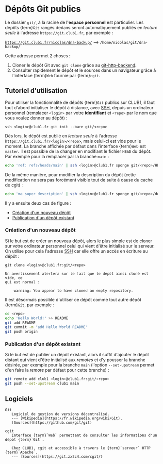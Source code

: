 Dépôts Git publics
==================

Le dossier `git/`, à la racine de l'**espace personnel** est particulier.
Les dépôts {term}`Git` rangés dedans seront automatiquement publiés en _lecture seule_
à l'adresse `https://git.club1.fr`, par exemple :

[`https://git.club1.fr/nicolas/dna-backup/`](https://git.club1.fr/nicolas/dna-backup/)
--> `/home/nicolas/git/dna-backup/`

Cette adresse permet 2 choses :

1. Cloner le dépôt Git avec `git clone` grâce au
   [git-http-backend](https://git-scm.com/docs/git-http-backend).
2. Consulter rapidement le dépôt et le sources dans un navigateur grâce à
   l'interface {term}`Web` fournie par {term}`cgit`.

Tutoriel d'utilisation
----------------------

Pour utiliser la fonctionnalité de dépôts {term}`Git` publics sur CLUB1, il faut tout
d'abord initialiser le dépôt à distance, avec [SSH](ssh.md), depuis un ordinateur personnel
(remplacer `<login>` par votre **identifiant** et `<repo>` par le nom que vous
voulez donner au dépôt) :

    ssh <login>@club1.fr git init --bare git/<repo>

Dès lors, le dépôt est publié en _lecture seule_ à l'adresse
`https://git.club1.fr/<login>/<repo>`, mais celui-ci est vide pour le
moment. La branche affichée par défaut dans l'interface {term}`Web` est `master`.
Il est possible de la changer en modifiant le fichier `HEAD` du dépôt.
Par exemple pour la remplacer par la branche `main` :

```sh
echo 'ref: refs/heads/main' | ssh <login>@club1.fr sponge git/<repo>/HEAD
```

De la même manière, pour modifier la description du dépôt (cette modification
ne sera pas forcément visible tout de suite à cause du cache de cgit) :

```sh
echo 'ma super description' | ssh <login>@club1.fr sponge git/<repo>/description
```

Il y a ensuite deux cas de figure :

- [Création d'un nouveau dépôt](#création-dun-nouveau-dépôt)
- [Publication d'un dépôt existant](#publication-dun-dépôt-existant)

### Création d'un nouveau dépôt

Si le but est de créer un nouveau dépôt, alors le plus simple est de cloner
sur votre ordinateur personnel celui qui vient d'être initialisé sur le serveur.
On utilise pour cela l'adresse [SSH](ssh.md) car elle offre un accès en écriture
au dépôt :

    git clone <login>@club1.fr:git/<repo>

```{note}
Un avertissement alertera sur le fait que le dépôt ainsi cloné est vide, ce
qui est normal :

    warning: You appear to have cloned an empty repository.
```

Il est désormais possible d'utiliser ce dépôt comme tout autre dépôt {term}`Git`,
par exemple :

```sh
cd <repo>
echo 'Hello World!' >> README
git add README
git commit -m "add Hello World README"
git push origin
```


### Publication d'un dépôt existant

Si le but est de publier un dépôt existant, alors il suffit d'ajouter le
dépôt distant qui vient d'être initialisé aux _remotes_ et d'y pousser la
branche désirée, par exemple pour la branche `main` (l'option `--set-upstream`
permet d'en faire la _remote_ par défaut pour cette branche) :

```sh
git remote add club1 <login>@club1.fr:git/<repo>
git push --set-upstream club1 main
```

Logiciels
---------

```{glossary}
Git
   Logiciel de gestion de versions décentralisé.
   --- [Wikipedia](https://fr.wikipedia.org/wiki/Git),
   [Sources](https://github.com/git/git)

cgit
   Interface {term}`Web` permettant de consulter les informations d'un dépôt {term}`Git`.

   Chez CLUB1, cgit et accessible à travers le {term}`serveur` HTTP {term}`Apache`.
   --- [Sources](https://git.zx2c4.com/cgit/)
```

